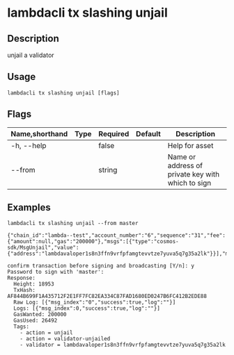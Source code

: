 # lambdacli tx slashing unjail

## Description

unjail a validator

## Usage

```
lambdacli tx slashing unjail [flags]
```

## Flags

| Name,shorthand | Type   | Required | Default               | Description                                                  |
| -------------- | ------ | -------- | --------------------- | ------------------------------------------------------------ |
| -h, --help       |        | false     |                       |  Help for asset                                        |
| --from       |        | string     |                       |  Name or address of private key with which to sign                                        |

## Examples

```
lambdacli tx slashing unjail --from master

{"chain_id":"lambda--test","account_number":"6","sequence":"31","fee":{"amount":null,"gas":"200000"},"msgs":[{"type":"cosmos-sdk/MsgUnjail","value":{"address":"lambdavaloper1s8n3ffn9vrfpfamgtevvtze7yuva5q7g35a2lk"}}],"memo":""}

confirm transaction before signing and broadcasting [Y/n]: y
Password to sign with 'master':
Response:
  Height: 18953
  TxHash: AF844B699F1A435712F2E1FF7FC82EA334C87FAD1680ED0247B6FC412B2EDE88
  Raw Log: [{"msg_index":"0","success":true,"log":""}]
  Logs: [{"msg_index":0,"success":true,"log":""}]
  GasWanted: 200000
  GasUsed: 26492
  Tags:
    - action = unjail
    - action = validator-unjailed
    - validator = lambdavaloper1s8n3ffn9vrfpfamgtevvtze7yuva5q7g35a2lk
```


